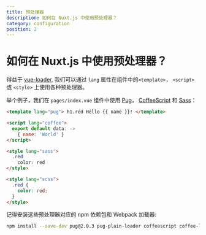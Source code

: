 ```yaml
---
title: 预处理器
description: 如何在 Nuxt.js 中使用预处理器？
category: configuration
position: 2
---
```


# 如何在 Nuxt.js 中使用预处理器？

得益于 [vue-loader](http://vue-loader.vuejs.org/en/configurations/pre-processors.html), 我们可以通过 `lang` 属性在组件中的`<template>`， `<script>` 或 `<style>` 上使用各种预处理器。

举个例子，我们在 `pages/index.vue` 组件中使用 [Pug](https://github.com/pugjs/pug)， [CoffeeScript](http://coffeescript.org) 和 [Sass](http://sass-lang.com/)：

```html
<template lang="pug"> h1.red Hello {{ name }}! </template>

<script lang="coffee">
  export default data: ->
    { name: 'World' }
</script>

<style lang="sass">
  .red
    color: red
</style>

<style lang="scss">
  .red {
    color: red;
  }
</style>
```

记得安装这些预处理器对应的 npm 依赖包和 Webpack 加载器:

```bash
npm install --save-dev pug@2.0.3 pug-plain-loader coffeescript coffee-loader sass sass-loader@10 fibers
```
